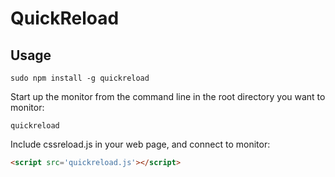 # QuickReload

## Usage

    sudo npm install -g quickreload

Start up the monitor from the command line in the root directory you want to monitor:

    quickreload 

Include cssreload.js in your web page, and connect to monitor:
```html
<script src='quickreload.js'></script>
```